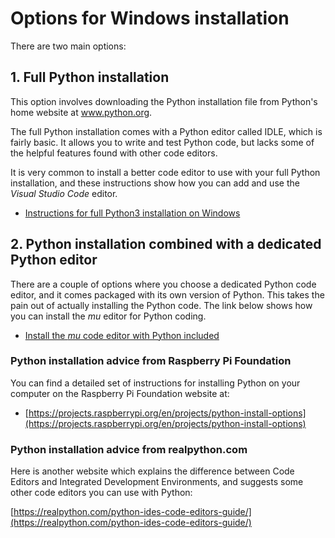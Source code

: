 # Options for Windows installation

There are two main options:

## 1. Full Python installation

 This option involves downloading the Python installation file from Python's home website at www.python.org.

 The full Python installation comes with a Python editor called IDLE, which is fairly basic. It allows you to write and test Python code, but lacks some of the helpful features found with other code editors.

 It is very common to install a better code editor to use with your full Python installation, and these instructions show how you can add and use the *Visual Studio Code* editor.

* [Instructions for full Python3 installation on Windows](Windows-full-installation/README.md)

## 2. Python installation combined with a dedicated Python editor

There are a couple of options where you choose a dedicated Python code editor, and it comes packaged with its own version of Python. This takes the pain out of actually installing the Python code. The link below shows how you can install the *mu* editor for Python coding.

* [Install the *mu* code editor with Python included](Windows-mu-installation/README.md)

### Python installation advice from Raspberry Pi Foundation

You can find a detailed set of instructions for installing Python on your computer on the Raspberry Pi Foundation website at:

* [https://projects.raspberrypi.org/en/projects/python-install-options](https://projects.raspberrypi.org/en/projects/python-install-options)

### Python installation advice from realpython.com

Here is another website which explains the difference between Code Editors and Integrated Development Environments, and suggests some other code editors you can use with Python:

[https://realpython.com/python-ides-code-editors-guide/](https://realpython.com/python-ides-code-editors-guide/)
